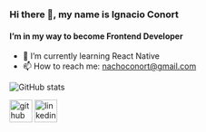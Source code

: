 ### Hi there 👋, my name is Ignacio Conort
#### I’m in my way to become Frontend Developer


- 🌱 I’m currently learning React Native 
- 📫 How to reach me: nachoconort@gmail.com 


![GitHub stats](https://github-readme-stats.vercel.app/api?username=NachoConort&show_icons=true) 


[<img src='https://cdn.jsdelivr.net/npm/simple-icons@3.0.1/icons/github.svg' alt='github' height='40'>](https://github.com/NachoConort)  [<img src='https://cdn.jsdelivr.net/npm/simple-icons@3.0.1/icons/linkedin.svg' alt='linkedin' height='40'>](https://www.linkedin.com/in/ignacio-conort-4228a2255/)

